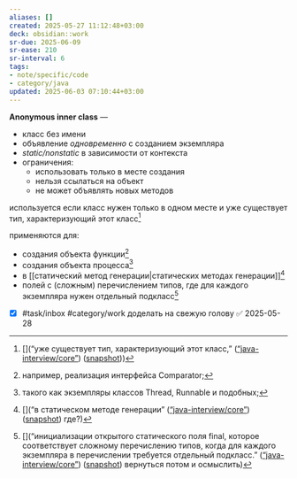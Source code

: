 ```yaml
---
aliases: []
created: 2025-05-27 11:12:48+03:00
deck: obsidian::work
sr-due: 2025-06-09
sr-ease: 210
sr-interval: 6
tags:
- note/specific/code
- category/java
updated: 2025-06-03 07:10:44+03:00
---
```


**Anonymous inner class**
—
- класс без имени
- объявление *одновременно* с созданием экземпляра
- *static/nonstatic* в зависимости от контекста
- ограничения:
	- использовать только в месте создания
	- нельзя ссылаться на объект
	- не может объявлять новых методов

используется если класс нужен только в одном месте и уже существует тип, характеризующий этот класс[^1]

применяются для:
- создания объекта функции[^2]
- создания объекта процесса[^3]
- в [[статический метод генерации|статических методах генерации]][^4]
- полей с (сложным) перечислением типов, где для каждого экземпляра нужен отдельный подкласс[^5]

- [x] #task/inbox #category/work доделать на свежую голову ✅ 2025-05-28

[^1]: [](“уже существует тип, характеризующий этот класс,” ([“java-interview/core”](zotero://select/library/items/T3X9ZD57)) ([snapshot](zotero://open-pdf/library/items/2GAN5TQF?sel=p%3Anth-child(147)&annotation=TEVSB8N7)))
[^2]: например, реализация интерфейса Comparator;
[^3]: такого как экземпляры классов Thread, Runnable и подобных;
[^4]: [](“в статическом методе генерации” ([“java-interview/core”](zotero://select/library/items/T3X9ZD57)) ([snapshot](zotero://open-pdf/library/items/2GAN5TQF?sel=ul%3Anth-child(165)%20%3E%20li%3Anth-child(3)&annotation=HUD4SSX3)) где?)
[^5]: [](“инициализации открытого статического поля final, которое соответствует сложному перечислению типов, когда для каждого экземпляра в перечислении требуется отдельный подкласс.” ([“java-interview/core”](zotero://select/library/items/T3X9ZD57)) ([snapshot](zotero://open-pdf/library/items/2GAN5TQF?sel=ul%3Anth-child(165)%20%3E%20li%3Alast-child&annotation=I4E5YLMZ)) вернуться потом и осмыслить)